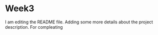 # Week3
I am editing the README file. Adding some more details about the project description.
For compleating
